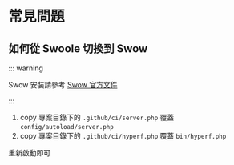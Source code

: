 # 常見問題

## 如何從 Swoole 切換到 Swow

::: warning

Swow 安裝請參考 [Swow 官方文件](https://docs.toast.run/swow-blog/chs/init.html#%E6%94%AF%E6%8C%81%E7%9A%84%E6%93%8D%E4%BD%9C%E7%B3%BB%E7%BB%9F) 

:::

1. copy 專案目錄下的 `.github/ci/server.php` 覆蓋 `config/autoload/server.php`
2. copy 專案目錄下的 `.github/ci/hyperf.php` 覆蓋 `bin/hyperf.php`

重新啟動即可
